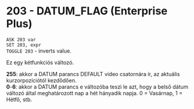 # 203 - DATUM_FLAG (Enterprise Plus)

`ASK 203 var`  
`SET 203, expr`  
`TOGGLE 203` - inverts value.

Ez egy kétfunkciós változó.  

**255**: akkor a DATUM parancs DEFAULT video csatornára ír, az aktuális kurzorpozíciótól kezdődően.  
**0**-**6**: akkor a DATUM parancs e változóba teszi le azt, hogy a belső dátum változó által meghatározott nap a hét hányadik napja. 0 = Vasárnap, 1 = Hétfő, stb.